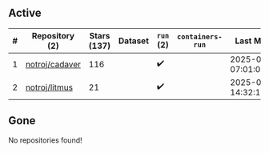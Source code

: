 ## Active
| # | Repository (2) | Stars (137) | Dataset | `run` (2) | `containers-run` | Last Modified |
| --- | --- | --- | --- | --- | --- | --- |
| 1 | [notroj/cadaver](https://github.com/notroj/cadaver) | 116 |  | :heavy_check_mark: |  | 2025-07-17 07:01:03+00:00 |
| 2 | [notroj/litmus](https://github.com/notroj/litmus) | 21 |  | :heavy_check_mark: |  | 2025-06-30 14:32:14+00:00 |

## Gone
No repositories found!
